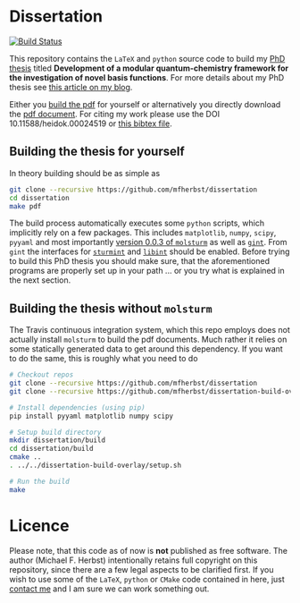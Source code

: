 # Dissertation
[![Build Status](https://travis-ci.org/mfherbst/dissertation.svg?branch=master)](https://travis-ci.org/mfherbst/dissertation)

This repository contains the `LaTeX` and `python` source code to build my
[PhD thesis](https://michael-herbst.com/phd-thesis.html)
titled **Development of a modular quantum-chemistry framework for the investigation
of novel basis functions**.
For more details about my PhD thesis see
[this article on my blog](https://michael-herbst.com/phd-thesis.html).

Either you [build the pdf](#building-the-thesis-for-yourself) for yourself
or alternatively you directly download the
[pdf document](https://michael-herbst.com/publications/2018.05_phd_corrected.pdf).
For citing my work please use the DOI 10.11588/heidok.00024519 or
[this bibtex file](https://michael-herbst.com/publications/2018.05_phd.bib).

## Building the thesis for yourself
In theory building should be as simple as
```sh
git clone --recursive https://github.com/mfherbst/dissertation
cd dissertation
make pdf
```

The build process automatically executes some `python` scripts,
which implicitly rely on a few packages. This includes `matplotlib`,
`numpy`, `scipy`, `pyyaml` and most importantly
[version 0.0.3 of `molsturm`](https://github.com/molsturm/molsturm/releases/tag/v0.0.3)
as well as [`gint`](https://molsturm.org/gint).
From `gint` the interfaces for
[`sturmint`](https://molsturm.org/sturmint) and
[`libint`](https://github.com/evaleev/libint)
should be enabled.
Before trying to build this PhD thesis you should make sure,
that the aforementioned programs are properly set up
in your path
... or you try what is explained in the next section.

## Building the thesis without `molsturm`
The Travis continuous integration system, which this repo employs
does not actually install `molsturm` to build the pdf documents.
Much rather it relies on some statically generated data to get around
this dependency. If you want to do the same,
this is roughly what you need to do
```sh
# Checkout repos
git clone --recursive https://github.com/mfherbst/dissertation
git clone --recursive https://github.com/mfherbst/dissertation-build-overlay

# Install dependencies (using pip)
pip install pyyaml matplotlib numpy scipy

# Setup build directory
mkdir dissertation/build
cd dissertation/build
cmake ..
. ../../dissertation-build-overlay/setup.sh

# Run the build
make
```

# Licence
Please note, that this code as of now is **not** published as free software.
The author (Michael F. Herbst) intentionally retains full copyright on this
repository, since there are a few legal aspects to be clarified first.
If you wish to use some of the `LaTeX`, `python` or `CMake` code contained
in here, just [contact me](https://github.com/mfherbst) and I am sure we
can work something out.
